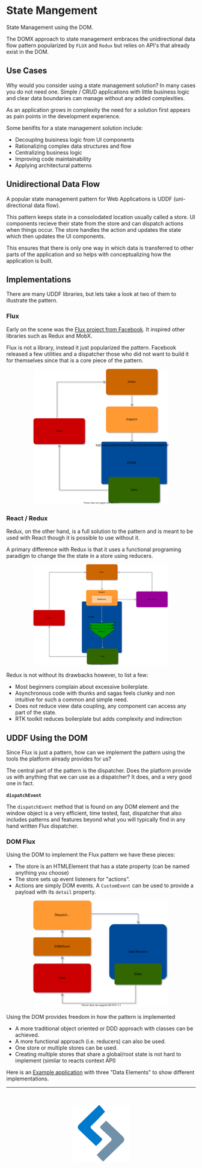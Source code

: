 # State Mangement
State Management using the DOM.

The DOMX approach to state management embraces the unidirectional data flow pattern popularized by `FLUX` and `Redux` but relies on API's that already exist in the DOM.

## Use Cases
Why would you consider using a state management solution?
In many cases you do not need one.
Simple / CRUD applications with little business logic and clear data boundaries
can manage without any added complexities.

As an application grows in complexity the need for a solution first appears
as pain points in the development experience.

Some benifits for a state management solution include:
- Decoupling buisiness logic from UI components
- Rationalizing complex data structures and flow 
- Centralizing business logic
- Improving code maintainability
- Applying architectural patterns

## Unidirectional Data Flow
A popular state management pattern for Web Applications is UDDF (uni-directional data flow).

This pattern keeps state in a consolodated location usually called a store.
UI components recieve their state from the store and can dispatch actions
when things occur. The store handles the action and updates the state which 
then updates the UI components.

This ensures that there is only one way in which data is transferred to
other parts of the application and so helps with conceptualizing how the
application is built.

## Implementations 
There are many UDDF libraries, but lets take a look at two of them to illustrate the pattern.

### Flux
Early on the scene was the [Flux project from Facebook](https://facebook.github.io/flux/).
It inspired other libraries such as Redux and MobX.

Flux is not a library, instead it just popularized the pattern. Facebook
released a few utilities and a dispatcher those who did not want to build it
for themselves since that is a core piece of the pattern.

<div style="text-align:center;max-width:400px;margin:0 auto;">
    <img src="images/uddf-patterns-flux.svg" style="width:360px">
</div>


### React / Redux
Redux, on the other hand, is a full solution to the pattern and is meant to be used
with React though it is possible to use without it.

A primary difference with Redux is that it uses a functional programing paradigm
to change the the state in a store using reducers.

<div style="text-align:center;max-width:400px;margin:0 auto;">
    <img src="images/uddf-patterns-react-redux.svg" style="width:360px">
</div>

Redux is not without its drawbacks however, to list a few:
- Most beginners complain about excessive boilerplate.
- Asynchronous code with thunks and sagas feels clunky and non intuitive for
such a common and simple need.
- Does not reduce view data coupling, any component can access any part of the state.
- RTK toolkit reduces boilerplate but adds complexity and indirection



## UDDF Using the DOM 
Since Flux is just a pattern, how can we implement the pattern using the tools
the platform already provides for us?

The central part of the pattern is the dispatcher. Does the platform provide us
with anything that we can use as a dispatcher? It does, and a very good one in fact.

**`dispatchEvent`**

The `dispatchEvent` method that is found on any DOM element and the window object
is a very efficient, time tested, fast, dispatcher that also includes
patterns and features beyond what you will typically find in any hand written
Flux dispatcher.


### DOM Flux
Using the DOM to implement the Flux pattern we have these pieces:
- The store is an HTMLElement that has a state property (can be named anything you choose)
- The store sets up event listeners for "actions".
- Actions are simply DOM events. A `CustomEvent` can be used to provide a payload 
with its `detail` property.

<div style="text-align:center;max-width:400px;margin:0 auto;">
    <img src="images/uddf-patterns-dom-flux.svg" style="width:360px">
</div>

Using the DOM provides freedom in how the pattern is implemented
- A more traditional object oriented or DDD approach with classes can be achieved.
- A more functional approach (i.e. reducers) can also be used.
- One store or multiple stores can be used.
- Creating multiple stores that share a global/root state is not hard to implement
(similar to reacts context API)


Here is an [Example application](https://github.com/jhorback/wcn-todo-app) with
three "Data Elements" to show different implementations.


---
<div style="text-align:center;">
    <img src="images/domx-logo.svg" style="max-width:150px;margin:2rem;">
</div>